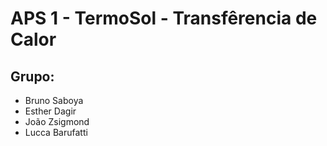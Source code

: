 # APS 1 - TermoSol - Transfêrencia de Calor 

## Grupo:
* Bruno Saboya
* Esther Dagir
* João Zsigmond
* Lucca Barufatti
